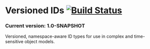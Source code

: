 # Versioned IDs [![Build Status](https://travis-ci.org/davejoyce/versioned-ids.svg?branch=feature/9)](https://travis-ci.org/davejoyce/versioned-ids)

### Current version: 1.0-SNAPSHOT

Versioned, namespace-aware ID types for use in complex and time-sensitive object models.
